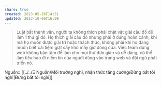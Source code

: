 ```yaml
---
share: true
created: 2023-05-26T14:51
updated: 2023-10-06T16:09
---
```

> Luật bất thành văn, người ta không thích phải chật vật giải câu đố để làm 1 thứ gì đó. Họ thích giải câu đố nhưng phải ở đúng hoàn cảnh, khi mà họ muốn được giải trí hoặc thách thức, không phải khi họ đang muốn biết cái tiệm giặt sấy khô mấy giờ đóng cửa. Việc team dựng web không bận tâm để làm cho mọi thứ đơn giản và dễ dàng, có thể làm tiêu hao đi niềm tin của người dùng vào trang web và đội ngũ phát triển nó.

Nguồn:: [[../../Ξ Nguồn/Môi trường nghĩ, nhận thức tăng cường/Đừng bắt tôi nghĩ|Đừng bắt tôi nghĩ]]
